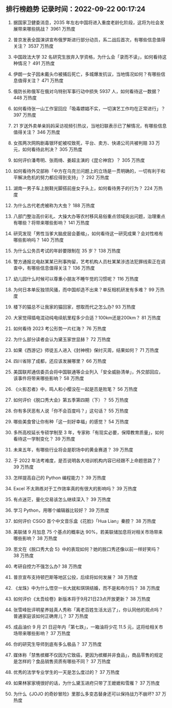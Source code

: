 
## 排行榜趋势 记录时间：2022-09-22 00:17:24
  
  1. 据国家卫健委消息，2035 年左右中国将进入重度老龄化阶段，这将为社会发展带来哪些挑战？ 3961 万热度
    
  2. 普京发表全国演讲宣布俄罗斯进行部分动员，系二战后首次，有哪些信息值得关注？ 3537 万热度
    
  3. 中国政法大学 32 名研究生放弃入学资格，为什么会「录而不读」，如何看待这种情况？ 491 万热度
    
  4. 伊朗一女子因未戴头巾被捕后死亡，多城爆发抗议，当地情况如何？有哪些信息值得关注？ 471 万热度
    
  5. 俄防长称俄军在俄对乌特别军事行动中损失 5937 人，如何看待这一数据？ 448 万热度
    
  6. 如何看待张一山工作室回应「吸毒嫖娼不实，一切演艺工作均在正常进行」？ 397 万热度
    
  7. 21 岁送外卖单亲妈妈采访视频引热议，当地妇联表示已了解情况，有哪些信息值得关注？ 346 万热度
    
  8. 女孩两次网购剧毒银环蛇被咬致死，平台、卖方、快递公司共被判赔 33 万元，如何看待此判决？ 305 万热度
    
  9. 如何评价潘粤明、张雨绮、姜超主演的《昆仑神宫》？ 305 万热度
    
  10. 如何看待外交部称「中方在乌克兰问题上的立场是一贯明确的，一切有利于和平解决危机的努力都应得到支持」？ 292 万热度
    
  11. 湖南一男子车上脱鞋光脚搭前座女子头上，如何看待男子的行为？ 224 万热度
    
  12. 为什么古代老虎被称为大虫？ 188 万热度
    
  13. 八部门整治高价彩礼、大操大办等农村移风易俗重点领域突出问题，治理重点有哪些？将带来哪些影响？ 141 万热度
    
  14. 研究发现「男性当爹大脑皮层会萎缩」，如何看待这一研究成果？会对性格有哪些影响吗？ 140 万热度
    
  15. 为什么公务员考试的年龄要限制在 35 岁？ 138 万热度
    
  16. 警方通报北电赵某某已刑事拘留，艺考机构人员杜某某涉违法犯罪线索正在调查中，有哪些信息值得关注？ 136 万热度
    
  17. 幼儿园什么时候可以尊重小朋友不睡午觉的习惯呢？ 116 万热度
    
  18. 为何日本单反独领风骚，而中国却造不出来？单反相机研发有多难？ 99 万热度
    
  19. 楼下的猫总不让我家的猫回家，想取而代之怎么办? 93 万热度
    
  20. 大家觉得插电混动纯电续航里程多少合适？100km还是200km？ 81 万热度
    
  21. 如何看待 2023 考公形势一片红海？ 76 万热度
    
  22. 为什么部分读者会认为黛玉家世显赫？ 72 万热度
    
  23. 如果《西游记》师徒五人进入《封神榜》保纣灭周，结果如何？ 71 万热度
    
  24. 四川省除了成都，还应该发展哪里？ 66 万热度
    
  25. 美国联邦通信委员会将中国联通等企业列入「安全威胁清单」，外交部回应，该事件将带来哪些影响？ 58 万热度
    
  26. 《火影忍者》中，鸣人和小樱没在一起是否是败笔？ 56 万热度
    
  27. 如何评价《脱口秀大会》第五季第四期（下）？ 55 万热度
    
  28. 你有多厌恶有人说「你不会百度吗？」这句话？ 55 万热度
    
  29. 哪些美食曾让你有种「这一刻好幸福」的感觉？ 54 万热度
    
  30. 多所高校延长专硕学制至 3 年，专家称「有现实必要，保障教育质量」，如何看待这一学制变化？ 39 万热度
    
  31. 未来五年，有哪些行业将会是职场中的黄金赛道？ 39 万热度
    
  32. 于 2022 年法考难度，是否说明各大培训机构内容已经跟不上命题思路了？ 39 万热度
    
  33. 怎样提高自己的 Python 编程能力？ 39 万热度
    
  34. Excel 不太熟练对于工作效率真的有很大的影响吗？ 39 万热度
    
  35. 有点迷茫，量化交易该怎么继续深入？ 39 万热度
    
  36. 学习 Python，用哪个编辑器比较好？ 39 万热度
    
  37. 如何评价 CSGO 首个中文音乐盒《花脸》「Hua Lian」秦腔？ 38 万热度
    
  38. 美联储 9 月加息 75 个基点的概率达 90%，若美联储加息将对相关市场带来哪些影响？ 38 万热度
    
  39. 思文在《脱口秀大会 5》中的表现如何？她的脱口秀还像以前一样好笑吗？ 38 万热度
    
  40. 考研自控力不强怎么办? 38 万热度
    
  41. 普京宣布支持顿巴斯等地区公投，后续将如何发展？ 38 万热度
    
  42. 《龙珠》中为什么悟空一长大就和琪琪结婚，而不是和布尔玛？ 38 万热度
    
  43. 如何评价《太吾绘卷》新版本将于9月21日23点开放更新？ 38 万热度
    
  44. 张雪峰批评明星养娃真人秀称「离老百姓生活太远了」，你认同他的观点吗？普通家庭该如何正确育儿？ 37 万热度
    
  45. 成品油价 9 月 21 日迎年内「第七跌」，一箱油将少花 11.5 元，这将给相关市场带来哪些影响？ 37 万热度
    
  46. 你的研究生导师到底有多么极品？ 37 万热度
    
  47. 媒体称「禁售槟榔不仅因为它致癌，更因为槟榔并非食品」，商品零售的规定是怎样的？食品销售资质有哪些不同？ 37 万热度
    
  48. 优秀的法学专业学生的一天是怎么度过的？ 37 万热度
    
  49. 如果林家家境很好的话，为什么黛玉进府只带了王嬷嬷和雪雁？ 37 万热度
    
  50. 为什么《JOJO 的奇妙冒险》里那么多变态替身还可以保持战力不崩坏? 37 万热度
    